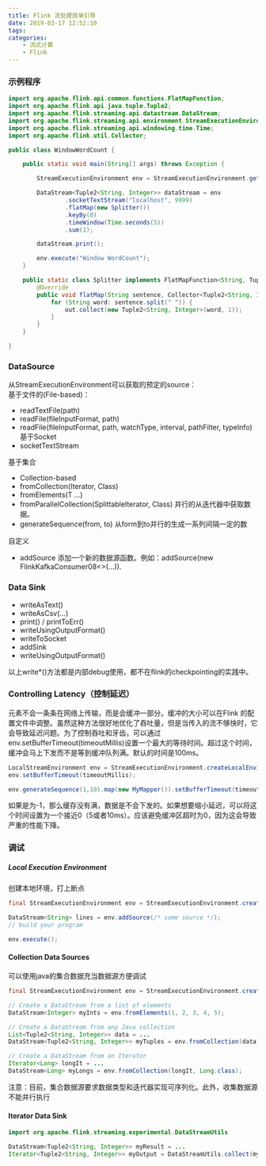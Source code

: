 ```yaml
---
title: Flink 流处理简单引导
date: 2019-03-17 12:52:10
tags:
categories:
    - 流式计算 
    - Flink
---
```




### 示例程序

<!--more-->
```java
import org.apache.flink.api.common.functions.FlatMapFunction;
import org.apache.flink.api.java.tuple.Tuple2;
import org.apache.flink.streaming.api.datastream.DataStream;
import org.apache.flink.streaming.api.environment.StreamExecutionEnvironment;
import org.apache.flink.streaming.api.windowing.time.Time;
import org.apache.flink.util.Collector;

public class WindowWordCount {

    public static void main(String[] args) throws Exception {

        StreamExecutionEnvironment env = StreamExecutionEnvironment.getExecutionEnvironment();

        DataStream<Tuple2<String, Integer>> dataStream = env
                .socketTextStream("localhost", 9999)
                .flatMap(new Splitter())
                .keyBy(0)
                .timeWindow(Time.seconds(5))
                .sum(1);

        dataStream.print();

        env.execute("Window WordCount");
    }

    public static class Splitter implements FlatMapFunction<String, Tuple2<String, Integer>> {
        @Override
        public void flatMap(String sentence, Collector<Tuple2<String, Integer>> out) throws Exception {
            for (String word: sentence.split(" ")) {
                out.collect(new Tuple2<String, Integer>(word, 1));
            }
        }
    }

}
```

### DataSource

从StreamExecutionEnvironment可以获取的预定的source：   
基于文件的(File-based)：
* readTextFile(path)
* readFile(fileInputFormat, path)
* readFile(fileInputFormat, path, watchType, interval, pathFilter, typeInfo) 
基于Socket
* socketTextStream

基于集合
* Collection-based 
* fromCollection(Iterator, Class)
* fromElements(T ...)
* fromParallelCollection(SplittableIterator, Class) 并行的从迭代器中获取数据。
* generateSequence(from, to) 从form到to并行的生成一系列间隔一定的数

自定义
* addSource 添加一个新的数据源函数。例如：addSource(new FlinkKafkaConsumer08<>(...)).


### Data Sink

* writeAsText()
* writeAsCsv(...)
* print() / printToErr()
* writeUsingOutputFormat()
* writeToSocket
* addSink
* writeUsingOutputFormat() 

以上write*()方法都是内部debug使用，都不在flink的checkpointing的实践中。

### Controlling Latency（控制延迟）
元素不会一条条在网络上传输，而是会缓冲一部分。缓冲的大小可以在Flink 的配置文件中调整。虽然这种方法很好地优化了吞吐量，但是当传入的流不够快时，它会导致延迟问题。为了控制吞吐和牙齿，可以通过env.setBufferTimeout(timeoutMillis)设置一个最大的等待时间。超过这个时间，缓冲会马上下发而不是等到缓冲队列满。默认的时间是100ms。

```java
LocalStreamEnvironment env = StreamExecutionEnvironment.createLocalEnvironment();
env.setBufferTimeout(timeoutMillis);

env.generateSequence(1,10).map(new MyMapper()).setBufferTimeout(timeoutMillis);
```

如果是为-1，那么缓存没有满，数据是不会下发的。如果想要缩小延迟，可以将这个时间设置为一个接近0（5或者10ms）。应该避免缓冲区超时为0，因为这会导致严重的性能下降。

### 调试

##### Local Execution Environment
创建本地环境，打上断点

```java
final StreamExecutionEnvironment env = StreamExecutionEnvironment.createLocalEnvironment();

DataStream<String> lines = env.addSource(/* some source */);
// build your program

env.execute();
```

#### Collection Data Sources
可以使用java的集合数据充当数据源方便调试
```java
final StreamExecutionEnvironment env = StreamExecutionEnvironment.createLocalEnvironment();

// Create a DataStream from a list of elements
DataStream<Integer> myInts = env.fromElements(1, 2, 3, 4, 5);

// Create a DataStream from any Java collection
List<Tuple2<String, Integer>> data = ...
DataStream<Tuple2<String, Integer>> myTuples = env.fromCollection(data);

// Create a DataStream from an Iterator
Iterator<Long> longIt = ...
DataStream<Long> myLongs = env.fromCollection(longIt, Long.class);
```

注意：目前，集合数据源要求数据类型和迭代器实现可序列化。此外，收集数据源不能并行执行

#### Iterator Data Sink

```java
import org.apache.flink.streaming.experimental.DataStreamUtils

DataStream<Tuple2<String, Integer>> myResult = ...
Iterator<Tuple2<String, Integer>> myOutput = DataStreamUtils.collect(myResult)
```